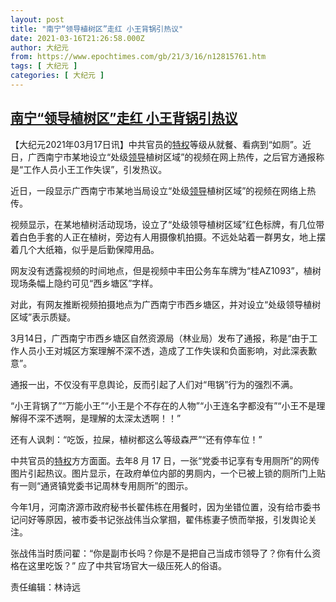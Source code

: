 ```yaml
---
layout: post
title: "南宁“领导植树区”走红 小王背锅引热议"
date: 2021-03-16T21:26:58.000Z
author: 大纪元
from: https://www.epochtimes.com/gb/21/3/16/n12815761.htm
tags: [ 大纪元 ]
categories: [ 大纪元 ]
---
```

<!--1615930018000-->
[南宁“领导植树区”走红 小王背锅引热议](https://www.epochtimes.com/gb/21/3/16/n12815761.htm)
------

<div>
<p>【大纪元2021年03月17日讯】中共官员的<a href="https://www.epochtimes.com/gb/tag/%E7%89%B9%E6%9D%83.html">特权</a>等级从就餐、看病到“如厕”。近日，广西南宁市某地设立“处级<a href="https://www.epochtimes.com/gb/tag/%E9%A2%86%E5%AF%BC.html">领导</a>植树区域”的视频在网上热传，之后官方通报称是“工作人员小王工作失误”，引发热议。</p><p>近日，一段显示广西南宁市某地当局设立“处级<a href="https://www.epochtimes.com/gb/tag/%E9%A2%86%E5%AF%BC.html">领导</a>植树区域”的视频在网络上热传。</p><p>视频显示，在某地植树活动现场，设立了“处级领导植树区域”红色标牌，有几位带着白色手套的人正在植树，旁边有人用摄像机拍摄。不远处站着一群男女，地上摆着几个大纸箱，似乎是后勤保障用品。</p><p>网友没有透露视频的时间地点，但是视频中丰田公务车车牌为“桂AZ1093”，植树现场条幅上隐约可见“西乡塘区”字样。</p><p>对此，有网友推断视频拍摄地点为广西南宁市西乡塘区，并对设立“处级领导植树区域”表示质疑。</p><p>3月14日，广西南宁市西乡塘区自然资源局（林业局）发布了通报，称是“由于工作人员小王对城区方案理解不深不透，造成了工作失误和负面影响，对此深表歉意”。</p><p>通报一出，不仅没有平息舆论，反而引起了人们对“甩锅”行为的强烈不满。</p><p>“小王背锅了”“万能小王”“小王是个不存在的人物”“小王连名字都没有”“小王不是理解得不深不透啊，是理解的太深太透啊！！”</p><p>还有人讽刺：“吃饭，拉屎，植树都这么等级森严”“还有停车位！”</p><p>中共官员的<a href="https://www.epochtimes.com/gb/tag/%E7%89%B9%E6%9D%83.html">特权</a>方方面面。去年8 月 17 日，一张“党委书记享有专用厕所”的网传图片引起热议。图片显示，在政府单位内部的男厕内，一个已被上锁的厕所门上贴有一则“通贤镇党委书记周林专用厕所”的图示。</p><p>今年1月，河南济源市政府秘书长翟伟栋在用餐时，因为坐错位置，没有给市委书记问好等原因，被市委书记张战伟当众掌掴，翟伟栋妻子愤而举报，引发舆论关注。</p><p>张战伟当时质问翟：“你是副市长吗？你是不是把自己当成市领导了？你有什么资格在这里吃饭？” 应了中共官场官大一级压死人的俗语。</p><p>责任编辑：林诗远</p>
</div>
